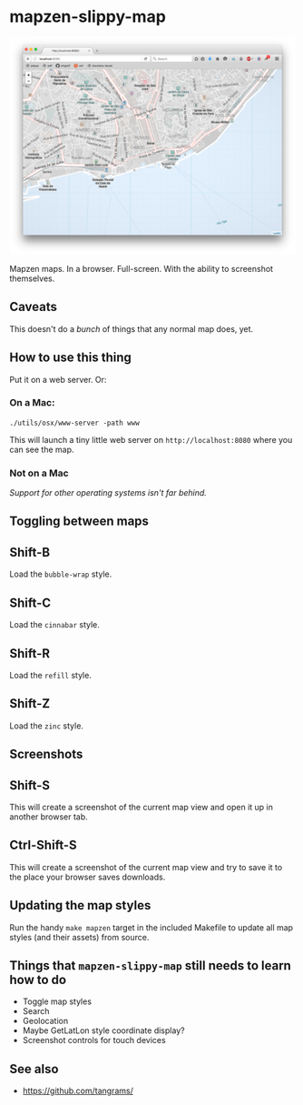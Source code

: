 # mapzen-slippy-map

![Lisbon](images/mapzen-slippy-map-lisbon.png)

Mapzen maps. In a browser. Full-screen. With the ability to screenshot themselves.

## Caveats

This doesn't do a _bunch_ of things that any normal map does, yet.

## How to use this thing

Put it on a web server. Or:

### On a Mac:

```
./utils/osx/www-server -path www
```

This will launch a tiny little web server on `http://localhost:8080` where you can see the map.

### Not on a Mac

_Support for other operating systems isn't far behind._

## Toggling between maps

## Shift-B

Load the `bubble-wrap` style.

## Shift-C

Load the `cinnabar` style.

## Shift-R

Load the `refill` style.

## Shift-Z

Load the `zinc` style.

## Screenshots

## Shift-S

This will create a screenshot of the current map view and open it up in another browser tab.

## Ctrl-Shift-S

This will create a screenshot of the current map view and try to save it to the place your browser saves downloads.

## Updating the map styles

Run the handy `make mapzen` target in the included Makefile to update all map styles (and their assets) from source.

## Things that `mapzen-slippy-map` still needs to learn how to do

* Toggle map styles
* Search
* Geolocation
* Maybe GetLatLon style coordinate display? 
* Screenshot controls for touch devices

## See also

* https://github.com/tangrams/


